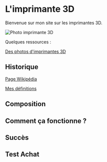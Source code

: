 # L'imprimante 3D

Bienvenue sur mon site sur les imprimantes 3D.

![Photo imprimante 3D](https://user-images.githubusercontent.com/62696199/78220931-b9542b80-74c2-11ea-9645-de4a6b20e314.jpg)

Quelques ressources :

[Des photos d'imprimantes 3D](https://www.ecosia.org/images?q=Imprimantes+3D#id=)

## Historique
[Page Wikipédia](https://fr.wikipedia.org/wiki/Impression_3D)

[Mes définitions](definition.md)

## Composition


## Comment ça fonctionne ?

## Succès 

## Test Achat

